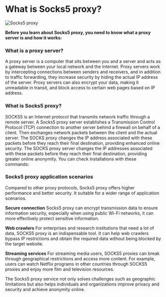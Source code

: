 # What is Socks5 proxy?
![Socks5 proxy](https://nordvpn.com/wp-content/uploads/blog-socks5-proxy@2x.png)

**Before you learn about Socks5 proxy, you need to know what a proxy server is and how it works:** 
<h3>What is a proxy server?</h3>
A proxy server is a computer that sits between you and a server and acts as a gateway between your local network and the Internet. Proxy servers work by intercepting connections between senders and receivers, and in addition to traffic forwarding, they increase security by hiding the actual IP address of the server. Proxy servers can also encrypt your data, making it unreadable in transit, and block access to certain web pages based on IP address.

<h3>What is Socks5 proxy?</h3>
SOCKS5 is an Internet protocol that transmits network traffic through a remote server. A Socks5 proxy server establishes a Transmission Control Protocol (TCP) connection to another server behind a firewall on behalf of a client. Then exchanges network packets between the client and the actual server. The SOCKS proxy changes the IP address associated with these packets before they reach their final destination, providing enhanced online security. The SOCKS proxy server changes the IP addresses associated with these packets before they reach their final destination, providing greater online anonymity.
You can check installations with these commands:

<h3>Socks5 proxy application scenarios</h3>
Compared to other proxy protocols, Socks5 proxy offers higher performance and better security. It suitable for a wider range of application scenarios.

**Secure connection** 
Socks5 proxy can encrypt transmission data to ensure information security, especially when using public Wi-Fi networks, it can more effectively protect sensitive information.

**Web crawlers** 
For enterprises and research institutions that need a lot of data, SOCKS5 proxy is an indispensable tool. It can help web crawlers bypass IP restrictions and obtain the required data without being blocked by the target website.

**Streaming services** 
For streaming media users, SOCKS5 proxies can break through geographical restrictions and access more content. For example, users can watch Netflix programs in other countries through SOCKS5 proxies and enjoy more film and television resources.

The Socks5 proxy service not only solves challenges such as geographic limitations but also helps individuals and organizations improve privacy and security and achieve anonymity online.
